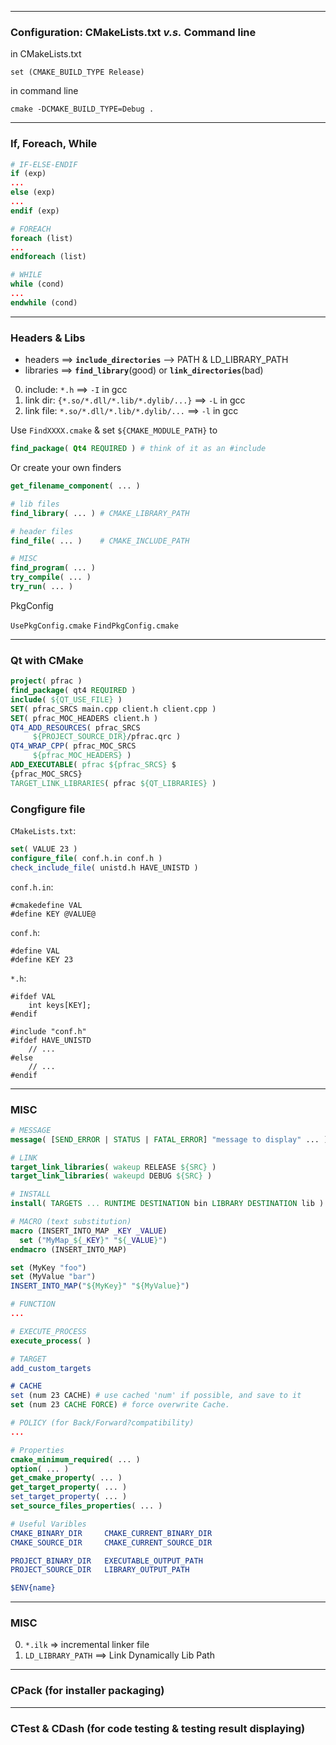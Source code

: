 


---
### Configuration: CMakeLists.txt *v.s.* Command line
in CMakeLists.txt
```
set (CMAKE_BUILD_TYPE Release)
```
in command line
```shell
cmake -DCMAKE_BUILD_TYPE=Debug .
```

---
### If, Foreach, While
```cmake
# IF-ELSE-ENDIF
if (exp)
...
else (exp)
...
endif (exp)

# FOREACH
foreach (list)
...
endforeach (list)

# WHILE
while (cond)
...
endwhile (cond)
```


---
### Headers & Libs
* headers ==> **`include_directories`** --> PATH & LD_LIBRARY_PATH
* libraries ==> **`find_library`**(good) or **`link_directories`**(bad)

0. include: `*.h` ==> `-I` in gcc
0. link dir: `{*.so/*.dll/*.lib/*.dylib/...}` ==> `-L` in gcc
0. link file: `*.so/*.dll/*.lib/*.dylib/...` ==> `-l` in gcc

Use `FindXXXX.cmake` & set `${CMAKE_MODULE_PATH}` to
```cmake
find_package( Qt4 REQUIRED ) # think of it as an #include
```
Or create your own finders
```cmake
get_filename_component( ... )

# lib files
find_library( ... ) # CMAKE_LIBRARY_PATH

# header files
find_file( ... )    # CMAKE_INCLUDE_PATH

# MISC
find_program( ... )
try_compile( ... )
try_run( ... )
```

PkgConfig

`UsePkgConfig.cmake`
`FindPkgConfig.cmake`

---
### Qt with CMake

```cmake
project( pfrac )
find_package( qt4 REQUIRED )
include( ${QT_USE_FILE} )
SET( pfrac_SRCS main.cpp client.h client.cpp )
SET( pfrac_MOC_HEADERS client.h )
QT4_ADD_RESOURCES( pfrac_SRCS
     ${PROJECT_SOURCE_DIR}/pfrac.qrc )
QT4_WRAP_CPP( pfrac_MOC_SRCS
     ${pfrac_MOC_HEADERS} )
ADD_EXECUTABLE( pfrac ${pfrac_SRCS} $
{pfrac_MOC_SRCS}
TARGET_LINK_LIBRARIES( pfrac ${QT_LIBRARIES} )
```

### Congfigure file
`CMakeLists.txt`:
```cmake
set( VALUE 23 )
configure_file( conf.h.in conf.h )
check_include_file( unistd.h HAVE_UNISTD )
```

`conf.h.in`:
```
#cmakedefine VAL
#define KEY @VALUE@
```

`conf.h`:
```
#define VAL
#define KEY 23
```

`*.h`:
```
#ifdef VAL
    int keys[KEY];
#endif

#include "conf.h"
#ifdef HAVE_UNISTD
    // ...
#else
    // ...
#endif
```

---
### MISC

```cmake
# MESSAGE
message( [SEND_ERROR | STATUS | FATAL_ERROR] "message to display" ... )

# LINK
target_link_libraries( wakeup RELEASE ${SRC} )
target_link_libraries( wakeupd DEBUG ${SRC} )

# INSTALL
install( TARGETS ... RUNTIME DESTINATION bin LIBRARY DESTINATION lib )

# MACRO (text substitution)
macro (INSERT_INTO_MAP _KEY _VALUE)
  set ("MyMap_${_KEY}" "${_VALUE}")
endmacro (INSERT_INTO_MAP)

set (MyKey "foo")
set (MyValue "bar")
INSERT_INTO_MAP("${MyKey}" "${MyValue}")

# FUNCTION
...

# EXECUTE_PROCESS
execute_process( )

# TARGET
add_custom_targets

# CACHE
set (num 23 CACHE) # use cached 'num' if possible, and save to it
set (num 23 CACHE FORCE) # force overwrite Cache.

# POLICY (for Back/Forward?compatibility)
...

# Properties
cmake_minimum_required( ... )
option( ... )
get_cmake_property( ... )
get_target_property( ... )
set_target_property( ... )
set_source_files_properties( ... )

# Useful Varibles
CMAKE_BINARY_DIR     CMAKE_CURRENT_BINARY_DIR   
CMAKE_SOURCE_DIR     CMAKE_CURRENT_SOURCE_DIR

PROJECT_BINARY_DIR   EXECUTABLE_OUTPUT_PATH
PROJECT_SOURCE_DIR   LIBRARY_OUTPUT_PATH

$ENV{name}
```

---
### MISC
0. `*.ilk` => incremental linker file
0. `LD_LIBRARY_PATH` ==> Link Dynamically Lib Path

---
### CPack (for installer packaging)

---
### CTest & CDash (for code testing & testing result displaying)